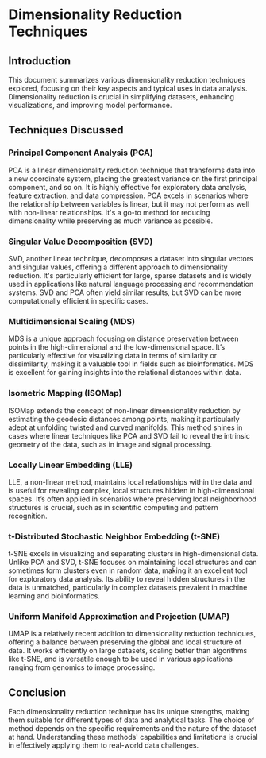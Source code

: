 # Dimensionality Reduction Techniques

## Introduction
This document summarizes various dimensionality reduction techniques explored, focusing on their key aspects and typical uses in data analysis. Dimensionality reduction is crucial in simplifying datasets, enhancing visualizations, and improving model performance.

## Techniques Discussed

### Principal Component Analysis (PCA)
PCA is a linear dimensionality reduction technique that transforms data into a new coordinate system, placing the greatest variance on the first principal component, and so on. It is highly effective for exploratory data analysis, feature extraction, and data compression. PCA excels in scenarios where the relationship between variables is linear, but it may not perform as well with non-linear relationships. It's a go-to method for reducing dimensionality while preserving as much variance as possible.

### Singular Value Decomposition (SVD)
SVD, another linear technique, decomposes a dataset into singular vectors and singular values, offering a different approach to dimensionality reduction. It's particularly efficient for large, sparse datasets and is widely used in applications like natural language processing and recommendation systems. SVD and PCA often yield similar results, but SVD can be more computationally efficient in specific cases.

### Multidimensional Scaling (MDS)
MDS is a unique approach focusing on distance preservation between points in the high-dimensional and the low-dimensional space. It’s particularly effective for visualizing data in terms of similarity or dissimilarity, making it a valuable tool in fields such as bioinformatics. MDS is excellent for gaining insights into the relational distances within data.

### Isometric Mapping (ISOMap)
ISOMap extends the concept of non-linear dimensionality reduction by estimating the geodesic distances among points, making it particularly adept at unfolding twisted and curved manifolds. This method shines in cases where linear techniques like PCA and SVD fail to reveal the intrinsic geometry of the data, such as in image and signal processing.

### Locally Linear Embedding (LLE)
LLE, a non-linear method, maintains local relationships within the data and is useful for revealing complex, local structures hidden in high-dimensional spaces. It’s often applied in scenarios where preserving local neighborhood structures is crucial, such as in scientific computing and pattern recognition.

### t-Distributed Stochastic Neighbor Embedding (t-SNE)
t-SNE excels in visualizing and separating clusters in high-dimensional data. Unlike PCA and SVD, t-SNE focuses on maintaining local structures and can sometimes form clusters even in random data, making it an excellent tool for exploratory data analysis. Its ability to reveal hidden structures in the data is unmatched, particularly in complex datasets prevalent in machine learning and bioinformatics.

### Uniform Manifold Approximation and Projection (UMAP)
UMAP is a relatively recent addition to dimensionality reduction techniques, offering a balance between preserving the global and local structure of data. It works efficiently on large datasets, scaling better than algorithms like t-SNE, and is versatile enough to be used in various applications ranging from genomics to image processing.

## Conclusion
Each dimensionality reduction technique has its unique strengths, making them suitable for different types of data and analytical tasks. The choice of method depends on the specific requirements and the nature of the dataset at hand. Understanding these methods' capabilities and limitations is crucial in effectively applying them to real-world data challenges.


